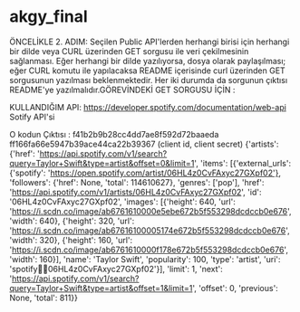 # akgy_final

ÖNCELİKLE 2. ADIM: Seçilen Public API'lerden herhangi birisi için herhangi bir dilde veya CURL üzerinden GET sorgusu ile veri çekilmesinin sağlanması. Eğer herhangi bir dilde yazılıyorsa, dosya olarak paylaşılması; eğer CURL komutu ile yapılacaksa README içerisinde curl üzerinden GET sorgusunun yazılması beklenmektedir. Her iki durumda da sorgunun çıktısı README'ye yazılmalıdır.GÖREVİNDEKİ GET SORGUSU İÇİN :

KULLANDIĞIM API: https://developer.spotify.com/documentation/web-api  
Sotify API'si 

O kodun Çıktısı : f41b2b9b28cc4dd7ae8f592d72baaeda ff166fa66e5947b39ace44ca22b39367 (client id, client secret)
{'artists': {'href': 'https://api.spotify.com/v1/search?query=Taylor+Swift&type=artist&offset=0&limit=1', 'items': [{'external_urls': {'spotify': 'https://open.spotify.com/artist/06HL4z0CvFAxyc27GXpf02'}, 'followers': {'href': None, 'total': 114610627}, 'genres': ['pop'], 'href': 'https://api.spotify.com/v1/artists/06HL4z0CvFAxyc27GXpf02', 'id': '06HL4z0CvFAxyc27GXpf02', 'images': [{'height': 640, 'url': 'https://i.scdn.co/image/ab6761610000e5ebe672b5f553298dcdccb0e676', 'width': 640}, {'height': 320, 'url': 'https://i.scdn.co/image/ab67616100005174e672b5f553298dcdccb0e676', 'width': 320}, {'height': 160, 'url': 'https://i.scdn.co/image/ab6761610000f178e672b5f553298dcdccb0e676', 'width': 160}], 'name': 'Taylor Swift', 'popularity': 100, 'type': 'artist', 'uri': 'spotify:artist:06HL4z0CvFAxyc27GXpf02'}], 'limit': 1, 'next': 'https://api.spotify.com/v1/search?query=Taylor+Swift&type=artist&offset=1&limit=1', 'offset': 0, 'previous': None, 'total': 811}}





